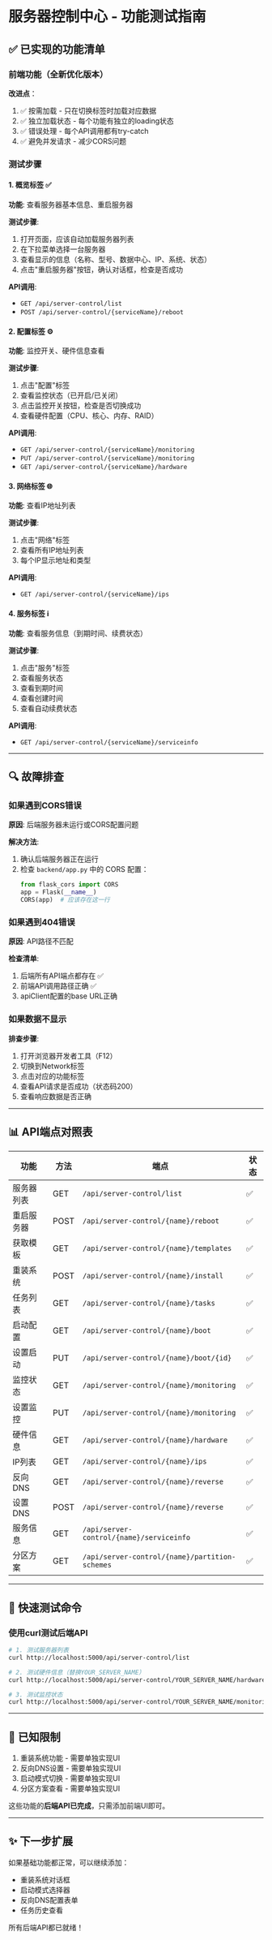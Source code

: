 # 服务器控制中心 - 功能测试指南

## ✅ 已实现的功能清单

### 前端功能（全新优化版本）

**改进点**：
1. ✅ 按需加载 - 只在切换标签时加载对应数据
2. ✅ 独立加载状态 - 每个功能有独立的loading状态
3. ✅ 错误处理 - 每个API调用都有try-catch
4. ✅ 避免并发请求 - 减少CORS问题

### 测试步骤

#### 1. 概览标签 ✅
**功能**: 查看服务器基本信息、重启服务器

**测试步骤**:
1. 打开页面，应该自动加载服务器列表
2. 在下拉菜单选择一台服务器
3. 查看显示的信息（名称、型号、数据中心、IP、系统、状态）
4. 点击"重启服务器"按钮，确认对话框，检查是否成功

**API调用**:
- `GET /api/server-control/list`
- `POST /api/server-control/{serviceName}/reboot`

#### 2. 配置标签 ⚙️
**功能**: 监控开关、硬件信息查看

**测试步骤**:
1. 点击"配置"标签
2. 查看监控状态（已开启/已关闭）
3. 点击监控开关按钮，检查是否切换成功
4. 查看硬件配置（CPU、核心、内存、RAID）

**API调用**:
- `GET /api/server-control/{serviceName}/monitoring`
- `PUT /api/server-control/{serviceName}/monitoring`
- `GET /api/server-control/{serviceName}/hardware`

#### 3. 网络标签 🌐
**功能**: 查看IP地址列表

**测试步骤**:
1. 点击"网络"标签
2. 查看所有IP地址列表
3. 每个IP显示地址和类型

**API调用**:
- `GET /api/server-control/{serviceName}/ips`

#### 4. 服务标签 ℹ️
**功能**: 查看服务信息（到期时间、续费状态）

**测试步骤**:
1. 点击"服务"标签
2. 查看服务状态
3. 查看到期时间
4. 查看创建时间
5. 查看自动续费状态

**API调用**:
- `GET /api/server-control/{serviceName}/serviceinfo`

---

## 🔍 故障排查

### 如果遇到CORS错误

**原因**: 后端服务器未运行或CORS配置问题

**解决方法**:
1. 确认后端服务器正在运行
2. 检查 `backend/app.py` 中的 CORS 配置：
   ```python
   from flask_cors import CORS
   app = Flask(__name__)
   CORS(app)  # 应该存在这一行
   ```

### 如果遇到404错误

**原因**: API路径不匹配

**检查清单**:
1. 后端所有API端点都存在 ✅
2. 前端API调用路径正确 ✅
3. apiClient配置的base URL正确

### 如果数据不显示

**排查步骤**:
1. 打开浏览器开发者工具（F12）
2. 切换到Network标签
3. 点击对应的功能标签
4. 查看API请求是否成功（状态码200）
5. 查看响应数据是否正确

---

## 📊 API端点对照表

| 功能 | 方法 | 端点 | 状态 |
|------|------|------|------|
| 服务器列表 | GET | `/api/server-control/list` | ✅ |
| 重启服务器 | POST | `/api/server-control/{name}/reboot` | ✅ |
| 获取模板 | GET | `/api/server-control/{name}/templates` | ✅ |
| 重装系统 | POST | `/api/server-control/{name}/install` | ✅ |
| 任务列表 | GET | `/api/server-control/{name}/tasks` | ✅ |
| 启动配置 | GET | `/api/server-control/{name}/boot` | ✅ |
| 设置启动 | PUT | `/api/server-control/{name}/boot/{id}` | ✅ |
| 监控状态 | GET | `/api/server-control/{name}/monitoring` | ✅ |
| 设置监控 | PUT | `/api/server-control/{name}/monitoring` | ✅ |
| 硬件信息 | GET | `/api/server-control/{name}/hardware` | ✅ |
| IP列表 | GET | `/api/server-control/{name}/ips` | ✅ |
| 反向DNS | GET | `/api/server-control/{name}/reverse` | ✅ |
| 设置DNS | POST | `/api/server-control/{name}/reverse` | ✅ |
| 服务信息 | GET | `/api/server-control/{name}/serviceinfo` | ✅ |
| 分区方案 | GET | `/api/server-control/{name}/partition-schemes` | ✅ |

---

## 🚀 快速测试命令

### 使用curl测试后端API

```bash
# 1. 测试服务器列表
curl http://localhost:5000/api/server-control/list

# 2. 测试硬件信息（替换YOUR_SERVER_NAME）
curl http://localhost:5000/api/server-control/YOUR_SERVER_NAME/hardware

# 3. 测试监控状态
curl http://localhost:5000/api/server-control/YOUR_SERVER_NAME/monitoring
```

---

## 📝 已知限制

1. 重装系统功能 - 需要单独实现UI
2. 反向DNS设置 - 需要单独实现UI
3. 启动模式切换 - 需要单独实现UI
4. 分区方案查看 - 需要单独实现UI

这些功能的**后端API已完成**，只需添加前端UI即可。

---

## ✨ 下一步扩展

如果基础功能都正常，可以继续添加：
- 重装系统对话框
- 启动模式选择器
- 反向DNS配置表单
- 任务历史查看

所有后端API都已就绪！

